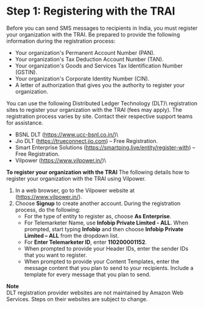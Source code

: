 # Step 1: Registering with the TRAI<a name="sns-india-register-with-trai"></a>

Before you can send SMS messages to recipients in India, you must register your organization with the TRAI\. Be prepared to provide the following information during the registration process:
+ Your organization's Permanent Account Number \(PAN\)\.
+ Your organization's Tax Deduction Account Number \(TAN\)\.
+ Your organization's Goods and Services Tax Identification Number \(GSTIN\)\.
+ Your organization's Corporate Identity Number \(CIN\)\.
+ A letter of authorization that gives you the authority to register your organization.

You can use the following Distributed Ledger Technology \(DLT\)\ registration sites to register your organization with the TRAI \(fees may apply\)\. The registration process varies by site. Contact their respective support teams for assistance.
+ BSNL DLT (https://www.ucc-bsnl.co.in/)\
+ Jio DLT (https://trueconnect.jio.com) – Free Registration\.
+ Smart Enterprise Solutions (https://smartping.live/entity/register-with) – Free Registration\.
+ Vilpower (https://www.vilpower.in/)\

**To register your organization with the TRAI**
The following details how to register your organization with the TRAI using Vilpower\.
1. In a web browser, go to the Vilpower website at (https://www.vilpower.in/)\.
2. Choose **Signup** to create another account\. During the registration process, do the following:
   + For the type of entity to register as, choose **As Enterprise**\.
   + For Telemarketer Name, use **Infobip Private Limited \- ALL**\. When prompted, start typing **Infobip** and then choose **Infobip Private Limited – ALL** from the dropdown list\.
   +  For **Enter Telemarketer ID**, enter **110200001152**\.
   + When prompted to provide your Header IDs, enter the sender IDs that you want to register\.
   + When prompted to provide your Content Templates, enter the message content that you plan to send to your recipients\. Include a template for every message that you plan to send\. 

**Note**  
DLT registration provider websites are not maintained by Amazon Web Services. Steps on their websites are subject to change\.
